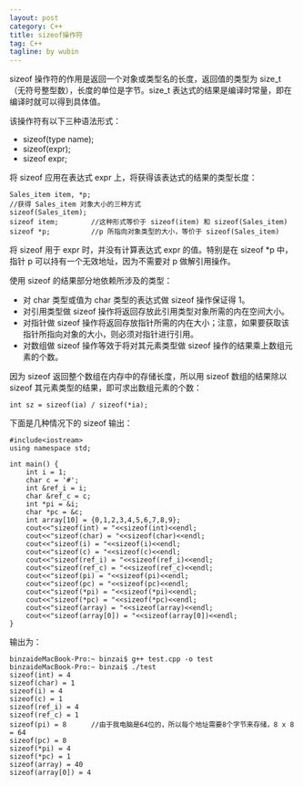```yaml
---
layout: post
category: C++
title: sizeof操作符
tag: C++
tagline: by wubin
---
```


sizeof 操作符的作用是返回一个对象或类型名的长度，返回值的类型为 size_t（无符号整型数），长度的单位是字节。size_t 表达式的结果是编译时常量，即在编译时就可以得到具体值。

<!--more-->

该操作符有以下三种语法形式：

* sizeof(type name);
* sizeof(expr);
* sizeof expr;

将 sizeof 应用在表达式 expr 上，将获得该表达式的结果的类型长度：

    Sales_item item, *p;
    //获得 Sales_item 对象大小的三种方式
    sizeof(Sales_item);
    sizeof item;        //这种形式等价于 sizeof(item) 和 sizeof(Sales_item)
    sizeof *p;          //p 所指向对象类型的大小，等价于 sizeof(Sales_item)

将 sizeof 用于 expr 时，并没有计算表达式 expr 的值。特别是在 sizeof *p 中，指针 p 可以持有一个无效地址，因为不需要对 p 做解引用操作。

使用 sizeof 的结果部分地依赖所涉及的类型：

* 对 char 类型或值为 char 类型的表达式做 sizeof 操作保证得 1。
* 对引用类型做 sizeof 操作将返回存放此引用类型对象所需的内在空间大小。
* 对指针做 sizeof 操作将返回存放指针所需的内在大小；注意，如果要获取该指针所指向对象的大小，则必须对指针进行引用。
* 对数组做 sizeof 操作等效于将对其元素类型做 sizeof 操作的结果乘上数组元素的个数。

因为 sizeof 返回整个数组在内存中的存储长度，所以用 sizeof 数组的结果除以 sizeof 其元素类型的结果，即可求出数组元素的个数：

    int sz = sizeof(ia) / sizeof(*ia);

下面是几种情况下的 sizeof 输出：

    #include<iostream>
    using namespace std;

    int main() {
        int i = 1;
        char c = '#';
        int &ref_i = i;
        char &ref_c = c;
        int *pi = &i;
        char *pc = &c;
        int array[10] = {0,1,2,3,4,5,6,7,8,9};
        cout<<"sizeof(int) = "<<sizeof(int)<<endl;
        cout<<"sizeof(char) = "<<sizeof(char)<<endl;
        cout<<"sizeof(i) = "<<sizeof(i)<<endl;
        cout<<"sizeof(c) = "<<sizeof(c)<<endl;
        cout<<"sizeof(ref_i) = "<<sizeof(ref_i)<<endl;
        cout<<"sizeof(ref_c) = "<<sizeof(ref_c)<<endl;
        cout<<"sizeof(pi) = "<<sizeof(pi)<<endl;
        cout<<"sizeof(pc) = "<<sizeof(pc)<<endl;
        cout<<"sizeof(*pi) = "<<sizeof(*pi)<<endl;
        cout<<"sizeof(*pc) = "<<sizeof(*pc)<<endl;
        cout<<"sizeof(array) = "<<sizeof(array)<<endl;
        cout<<"sizeof(array[0]) = "<<sizeof(array[0])<<endl;
    }

输出为：

    binzaideMacBook-Pro:~ binzai$ g++ test.cpp -o test
    binzaideMacBook-Pro:~ binzai$ ./test
    sizeof(int) = 4
    sizeof(char) = 1
    sizeof(i) = 4
    sizeof(c) = 1
    sizeof(ref_i) = 4
    sizeof(ref_c) = 1
    sizeof(pi) = 8      //由于我电脑是64位的，所以每个地址需要8个字节来存储，8 x 8 = 64
    sizeof(pc) = 8
    sizeof(*pi) = 4
    sizeof(*pc) = 1
    sizeof(array) = 40
    sizeof(array[0]) = 4

